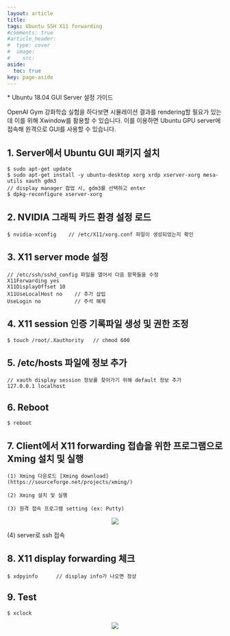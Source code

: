 ```yaml
---
layout: article
title:
tags: Ubuntu SSH X11 forwarding
#comments: true
#article_header:
#  type: cover
#  image:
#    src:
aside:
  toc: true
key: page-aside
---
```


  \* Ubuntu 18.04 GUI Server 설정 가이드

  OpenAI Gym 강화학습 실험을 하다보면 시뮬레이션 결과를 rendering할 필요가 있는데 이를 위해 Xwindow를 활용할 수 있습니다. 이를 이용하면 Ubuntu GPU server에 접속해 원격으로 GUI를 사용할 수 있습니다.


## 1. Server에서 Ubuntu GUI 패키지 설치

    $ sudo apt-get update
    $ sudo apt-get install -y ubuntu-desktop xorg xrdp xserver-xorg mesa-utils xauth gdm3
    // display manager 팝업 시, gdm3를 선택하고 enter
    $ dpkg-reconfigure xserver-xorg

## 2. NVIDIA 그래픽 카드 환경 설정 로드

    $ nvidia-xconfig    // /etc/X11/xorg.conf 파일이 생성되었는지 확인

## 3. X11 server mode 설정

    // /etc/ssh/sshd_config 파일을 열어서 다음 항목들을 수정
    X11Forwarding yes
    X11DisplayOffset 10
    X11UseLocalHost no    // 추가 삽입
    UseLogin no           // 주석 해제

## 4. X11 session 인증 기록파일 생성 및 권한 조정

    $ touch /root/.Xauthority   // chmod 600

## 5. /etc/hosts 파일에 정보 추가

    // xauth display session 정보를 찾아가기 위해 default 정보 추가
    127.0.0.1 localhost

## 6. Reboot

    $ reboot

## 7. Client에서 X11 forwarding 접솝을 위한 프로그램으로 Xming 설치 및 실행

    (1) Xming 다운로드 [Xming download](https://sourceforge.net/projects/xming/)

    (2) Xming 설치 및 실행

    (3) 원격 접속 프로그램 setting (ex: Putty)

<p align="center"><img src="https://github.com/LoteeYoon/LoteeYoon.github.io/blob/master/putty.png?raw=true"></p>
    (4) server로 ssh 접속

## 8. X11 display forwarding 체크

    $ xdpyinfo      // display info가 나오면 정상

## 9. Test

    $ xclock

<p align="center"><img src="https://github.com/LoteeYoon/LoteeYoon.github.io/blob/master/xclock.JPG?raw=true"></p>
